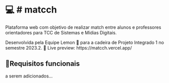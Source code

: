 <h1>💻 # matcch</h1>

<p> Plataforma web com objetivo de realizar match entre alunos e professores orientadores para TCC de Sistemas e Mídias Digitais.
<p>Desenvolvida pela Equipe Lemon 🍋 para a cadeira de Projeto Integrado 1 no semestre 2023.2.
🔗 Live preview: https://matcch.vercel.app/ </p>

<h2>📌Requisitos funcionais</h2>
<p>a serem adicionados...</p>
